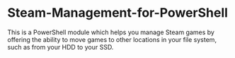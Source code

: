 Steam-Management-for-PowerShell
===============================

This is a PowerShell module which helps you manage Steam games by offering the ability to move games to other locations in your file system, such as from your HDD to your SSD.